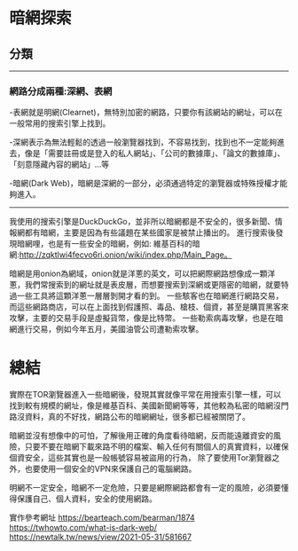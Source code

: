 # 暗網探索


## 分類 
---
### 網路分成兩種:深網、表網
-表網就是明網(Clearnet)，無特別加密的網路，只要你有該網站的網址，可以在一般常用的搜索引擎上找到。

-深網表示為無法輕鬆的透過一般瀏覽器找到，不容易找到，找到也不一定能夠進去，像是「需要註冊或是登入的私人網站」、「公司的數據庫」、「論文的數據庫」、「刻意隱藏內容的網站」…等

-暗網(Dark Web)，暗網是深網的一部分，必須通過特定的瀏覽器或特殊授權才能夠進入。



---
我使用的搜索引擎是DuckDuckGo，並非所以暗網都是不安全的，很多新聞、情報網都有暗網，主要是因為有些議題在某些國家是被禁止播出的。
進行搜索後發現暗網哩，也是有一些安全的暗網，例如:
維基百科的暗網:http://zqktlwi4fecvo6ri.onion/wiki/index.php/Main_Page。

暗網是用onion為網域，onion就是洋蔥的英文，可以把網際網路想像成一顆洋蔥，我們常搜索到的網址就是表皮層，而想要搜索到深網或更隱密的暗網，就要特過一些工具將這顆洋蔥一層層剝開才看的到。
一些駭客也在暗網進行網路交易，而這些網路商店，可以在上面找到假護照、毒品、槍枝、個資，甚至是購買黑客來攻擊，主要的交易手段是虛擬貨幣，像是比特幣。
一些勒索病毒攻擊，也是在暗網進行交易，例如今年五月，美國油管公司遭勒索攻擊。

# 總結
實際在TOR瀏覽器進入一些暗網後，發現其實就像平常在用搜索引擎一樣，可以找到較有規模的網址，像是維基百科、美國新聞網等等，其他較為私密的暗網沒門路沒資料，真的不好找，網路公布的暗網網址，很多都已經被關閉了。

暗網並沒有想像中的可怕，了解後用正確的角度看待暗網，反而能遠離資安的風險，只要不要在暗網下載來路不明的檔案、輸入任何有關個人的真實資料，以確保個資安全，這些其實也是一般帳號容易被盜用的行為，
除了要使用Tor瀏覽器之外，也要使用一個安全的VPN來保護自己的電腦網路。

明網不一定安全，暗網不一定危險，只要是網際網路都會有一定的風險，必須要懂得保護自己、個人資料，安全的使用網路。

實作參考網址
https://bearteach.com/bearman/1874
https://twhowto.com/what-is-dark-web/
https://newtalk.tw/news/view/2021-05-31/581667
